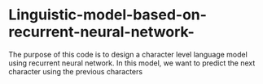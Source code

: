# Linguistic-model-based-on-recurrent-neural-network-
The purpose of this code is to design a character level language model using recurrent neural network.
In this model, we want to predict the next character using the previous characters
